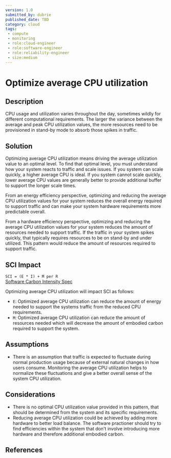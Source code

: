 ```yaml
---
version: 1.0
submitted_by: dubrie
published_date: TBD
category: cloud
tags: 
 - compute
 - monitoring
 - role:cloud-engineer
 - role:software-engineer
 - role:reliability-engineer
 - size:medium
---
```


# Optimize average CPU utilization

## Description

CPU usage and utilization varies throughout the day, sometimes wildly for different computational requirements. The larger the variance between the average and peak CPU utilization values, the more resources need to be provisioned in stand-by mode to absorb those spikes in traffic. 

## Solution

Optimizing average CPU utilization means driving the average utilization value to an optimal level. To find that optimal level, you must understand how your system reacts to traffic and scale issues. If you system can scale quickly, a higher average CPU is ideal. If you system cannot scale quickly, lower average CPU values are generally better to provide additional buffer to support the longer scale times. 

From an energy efficiency perspective, optimizing and reducing the average CPU utilization values for your system reduces the overall energy required to support traffic and can make your system hardware requirements more predictable overall. 

From a hardware efficiency perspective, optimizing and reducing the average CPU utilization values for your system reduces the amount of resources needed to support traffic. If the traffic in your system spikes quickly, that typically requires resources to be on stand-by and under utilized. This pattern would reduce the amount of resources required to support traffic. 

## SCI Impact

`SCI = (E * I) + M per R`  
[Software Carbon Intensity Spec](https://grnsft.org/sci)

Optimizing average CPU utilization will impact SCI as follows:

- `E`: Optimized average CPU utilization can reduce the amount of energy needed to support the systems traffic from the reduced CPU requirements.
- `M`: Optimized average CPU utilization can reduce the amount of resources needed which will decrease the amount of embodied carbon required to support the system.

## Assumptions
- There is an assumption that traffic is expected to fluctuate during normal production usage because of external natural changes in how users consume. Monitoring the average CPU utilization helps to normalize these fluctuations and give a better overall sense of the system CPU utilization.

## Considerations
- There is no optimal CPU utilization value provided in this pattern, that should be determined from the system and its specific requirements.
- Reducing average CPU utilization could be achieved by adding more hardware to better load balance. The software practioner should try to find efficiencies within the system that don't involve introducing more hardware and therefore additional embodied carbon.
 
## References
